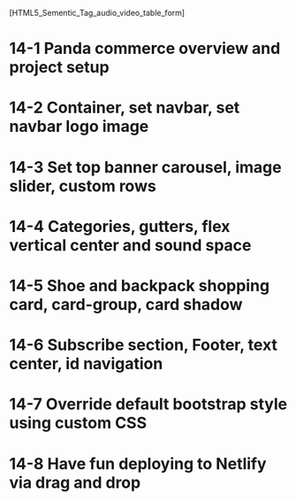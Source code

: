 [HTML5_Sementic_Tag_audio_video_table_form]

# 14-1 Panda commerce overview and project setup
# 14-2 Container, set navbar, set navbar logo image
# 14-3 Set top banner carousel, image slider, custom rows
# 14-4 Categories, gutters, flex vertical center and sound space
# 14-5 Shoe and backpack shopping card, card-group, card shadow
# 14-6 Subscribe section, Footer, text center, id navigation
# 14-7 Override default bootstrap style using custom CSS
# 14-8 Have fun deploying to Netlify via drag and drop
# 
# 
